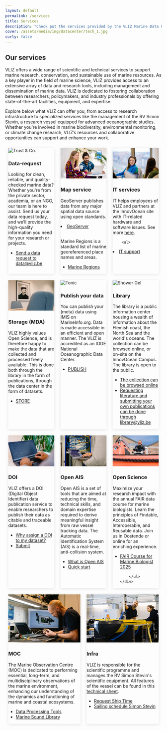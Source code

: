 ```yaml
---
layout: default
permalink: /services
title: Services
description: "Check put the services provided by the VLIZ Marine Data Centre. We offer a range of services to support the FAIR principles of data management. Learn more about our services and how they can help you in your research."
cover: /assets/media/img/datacenter/tech_1.jpg
curly: false
---
```


<link rel="stylesheet" href="https://fonts.googleapis.com/css2?family=Material+Symbols+Outlined:opsz,wght,FILL,GRAD@24,400,0,0" />
<section>
  <h2>Our services</h2>
  <p>VLIZ offers a wide range of scientific and technical services to support marine research, conservation, and sustainable use of marine resources. As a key player in the field of marine science, VLIZ provides access to an extensive array of data and research tools, including management and dissemination of marine data. VLIZ is dedicated to fostering collaboration between researchers, policymakers, and industry professionals by offering state-of-the-art facilities, equipment, and expertise.
</p>
<p>
Explore below what VLIZ can offer you, from access to research infrastructure to specialized services like the management of the RV Simon Stevin, a research vessel equipped for advanced oceanographic studies. Whether you're involved in marine biodiversity, environmental monitoring, or climate change research, VLIZ’s resources and collaborative opportunities can support and enhance your work.</p>

  <div class="container">
    <div class="card" id="data-request">
      <div class="card-inner" style="--clr:#fff;">
        <div class="box">
          <div class="imgBox">
            <img src="assets\media\img\datacenter\Fisheries_4.jpg" alt="Trust & Co."  width="400">
          </div>
        </div>
      </div>
      <div class="content">
        <h3>Data-request</h3>
        <p>Looking for clean, reliable, and quality-checked marine data? Whether you're from the private sector, academia, or an NGO, our team is here to assist. Send us your data request today, and we’ll provide the high-quality information you need for your research or projects.</p>
        <ul>
        <li style="--clr-tag:#d3b19a;" class="branding">
  <a href="mailto:data@vliz.be" target="_blank">Send a data request to data@vliz.be</a>
</li>
        </ul>
      </div>
    </div>
    <div class="card" id="map-service">
      <div class="card-inner" style="--clr:#fff;">
        <div class="box">
          <div class="imgBox">
            <img src="\assets\media\img\datacenter\218 web @Nick Decombel Fotografie.jpg" alt="Tonic"  width="400">
          </div>
        </div>
      </div>
      <div class="content">
        <h3>Map service</h3>
        <p>GeoServer publishes data from any major spatial data source using open standards. </p> 
         <li style="--clr-tag:#d3b19a;" class="branding">
  <a href="https://geo.vliz.be/geoserver/web/?0" target="_blank">GeoServer</a>
</li>
<br>
        <p>Marine Regions is a standard list of marine georeferenced place names and areas.</p>
        <ul>

 <li style="--clr-tag:#d3b19a;" class="branding">
  <a href="https://www.marineregions.org/" target="_blank">Marine Regions</a>
</li>
        </ul>
      </div>
    </div>
    <div class="card" id="it-services">
      <div class="card-inner" style="--clr:#fff;">
        <div class="box">
          <div class="imgBox">
            <img src="\assets\media\img\datacenter\286 web @Nick Decombel Fotografie.jpg" alt="Shower Gel"  width="400">
          </div>
        </div>
      </div>
      <div class="content">
        <h3>IT services</h3>
<p>IT helps employees of VLIZ and partners at the InnovOcean site with IT-related hardware and software issues. See more <a href="https://www.vliz.be/en/what-we-do/data-information/it" target="_blank">here</a>.</p>

        <ul>
 <li style="--clr-tag:#d3b19a;" class="branding">
  <a href="mailto:suppoprt@vliz.be" target="_blank">IT support</a>
</li>
        </ul>
      </div>
    </div>
  </div>



  <div class="container">
    <div class="card">
      <div class="card-inner" style="--clr:#fff;">
        <div class="box">
          <div class="imgBox">
            <img src="\assets\media\img\datacenter\341 web @Nick Decombel Fotografie.jpg" alt="Trust & Co."  width="400">
          </div>
        </div>
      </div>
      <div class="content">
        <h3>Storage (MDA)</h3>
        <p>VLIZ highly values Open Science, and is therefore happy to make the data that are collected and processed freely available. This is done both through the library in the form of publications, through the data center in the form of datasets.</p>
        <ul>
 <li style="--clr-tag:#d3b19a;" class="branding">
  <a href="https://marinedataarchive.org/" target="_blank">STORE</a>
</li>
        </ul>
      </div>
    </div>
    <div class="card">
      <div class="card-inner" style="--clr:#fff;">
        <div class="box">
          <div class="imgBox">
            <img src="\assets\media\img\datacenter\boat_1.jpg" alt="Tonic"  width="400">
          </div>
        </div>
      </div>
      <div class="content">
        <h3>Publish your data </h3>
        <p>You can publish your (meta) data using IMIS on MarineInfo.org.  Data is made accessible in an efficient and open manner. The VLIZ is accredited as an IODE National Oceanographic Data Center.</p>
        <ul>
       
<li style="--clr-tag:#d3b19a;" class="branding">
  <a href=" https://marineinfo.org/metasubmit/" target="_blank">PUBLISH</a>
</li>
        </ul>
      </div>
    </div>
    <div class="card">
      <div class="card-inner" style="--clr:#fff;">
        <div class="box">
          <div class="imgBox">
            <img src="\assets\media\img\datacenter\Pain_3.jpg" alt="Shower Gel"  width="400">
          </div>
        </div>
      </div>
      <div class="content">
        <h3>Library</h3>
        <p>The library is a public information center housing a wealth of information about the Flemish coast, the North Sea and the world's oceans. The collection can be browsed online, or on-site on the InnovOcean Campus. The library is open to the public.</p>
        <ul>
<li style="--clr-tag:#d3b19a;" class="branding">
  <a href="https://www.vliz.be/en/catalogue" target="_blank">The collection can be browsed online</a>
</li>
<li style="--clr-tag:#d3b19a;" class="branding">
  <a href="mailto:library@vliz.be" target="_blank">Requesting literature and submitting your own publications can be done through library@vliz.be</a>
</li>
        </ul>
      </div>
    </div>
  </div>
    <div class="container">
    <div class="card">
      <div class="card-inner" style="--clr:#fff;">
        <div class="box">
          <div class="imgBox">
            <img src="\assets\media\img\datacenter\tech_3.jpg" alt="Trust & Co."  width="400">
          </div>
        </div>
      </div>
      <div class="content">
        <h3>DOI</h3>
        <p>VLIZ offers a DOI (Digital Object Identifier) data publication service to enable researchers to publish their data as citable and traceable datasets.</p>
        <ul>
        
<li style="--clr-tag:#d3b19a;" class="branding">
  <a href="https://www.vliz.be/sites/vliz.be/files/public/docs/DOI_Guidelines.pdf" target="_blank">Why assign a DOI to my dataset?</a>
</li>
<li style="--clr-tag:#d3b19a;" class="branding">
  <a href="https://marineinfo.org/metasubmit/
  " target="_blank">Submit</a>
</li>
        </ul>
      </div>
    </div>
    <div class="card">
      <div class="card-inner" style="--clr:#fff;">
        <div class="box">
          <div class="imgBox">
            <img src="\assets\media\img\datacenter\tech_2.jpg" alt="Tonic"  width="400">
          </div>
        </div>
      </div>
      <div class="content">
        <h3>Open AIS</h3>
        <p>Open AIS is a set of tools that are aimed at reducing the time, technical skills, and domain expertise required to derive meaningful insight from raw vessel tracking data. The Automatic Identification System (AIS) is a real-time, anti-collision system. </P>
        <ul>
<li style="--clr-tag:#d3b19a;" class="branding">
  <a href="https://open-ais.org/" target="_blank">What is Open AIS</a>
</li>
<li style="--clr-tag:#d3b19a;" class="branding">
  <a href=" https://open-ais.org/Quick-Start/0/" target="_blank">Quick start</a>
</li>
        </ul>
      </div>
    </div>
    <div class="card">
      <div class="card-inner" style="--clr:#fff;">
        <div class="box">
          <div class="imgBox">
            <img src="\assets\media\img\datacenter\tech_1.jpg" alt="Shower Gel"  width="400">
          </div>
        </div>
      </div>
      <div class="content">
        <h3>Open Science</h3>
        <p>Maximize your research impact with the annual FAIR data course for marine biologists. Learn the principles of Findable, Accessible, Interoperable, and Reusable data. Join us in Oostende or online for an enriching experience.</p>
        <ul>
<li style="--clr-tag:#d3b19a;" class="branding">
  <a href="https://www.vliz.be/en/embrc-fair-training-course" target="_blank">FAIR Course for Marine Biologist 2025</a>
</li>

        </ul>
    </div>
    
  </div>
    </div>
    <div class="container">
    <div class="card">
      <div class="card-inner" style="--clr:#fff;">
        <div class="box">
          <div class="imgBox">
            <img src="\assets\media\img\datacenter\tech.jpg" alt="Trust & Co."  width="400">
          </div>
        </div>
      </div>
      <div class="content">
        <h3>MOC</h3>
        <p>The Marine Observation Centre (MOC) is dedicated to performing essential, long-term, and multidisciplinary observations of the marine environment, enhancing our understanding of the dynamics and functioning of marine and coastal ecosystems.</p>
        <ul>
          <li style="--clr-tag:#d3b19a;" class="branding"><a href="https://github.com/lifewatch">Data Processing Tools</a></li>
          <li style="--clr-tag:#d3b19a;" class="branding"><a href="https://marinesoundlib.org">Marine Sound Library</a></li>
        </ul>
      </div>
    </div>
    <div class="card">
      <div class="card-inner" style="--clr:#fff;">
        <div class="box">
          <div class="imgBox">
            <img src="\assets\media\img\datacenter\robots.jpg" alt="Tonic"  width="400">
          </div>
        </div>
      </div>
      <div class="content">
        <h3>Infra</h3>
<p>VLIZ is responsible for the scientific programme and manages the RV Simon Stevin's scientific equipment. All features of the vessel can be found in this <a href="https://www.vliz.be/sites/vliz.be/files/tech%20fiche%20SS%20(002).pdf">technical sheet</a>.</p>
        <ul>
<li style="--clr-tag:#d3b19a;" class="branding"><a href="https://www.vliz.be/vmdcdata/midas request-ship-time">Request Ship Time</a></li> <li style="--clr-tag:#d3b19a;" class="branding"><a href="https://www.vliz.be/vmdcdata/midas/scheduler">Sailing schedule Simon Stevin</a></li>
        </ul>
      </div>
    </div>
  </div>
</section>


<style>
.container {
  display: flex;
  flex-wrap: wrap;
  justify-content: space-between;
}

.card {
  flex: 1 1 calc(33% - 20px);
  margin: 10px;
  box-shadow: 0 2px 10px rgba(0, 0, 0, 0.1);
}

.imgBox img {
  width: 100%;
  height: auto;
}
</style>
